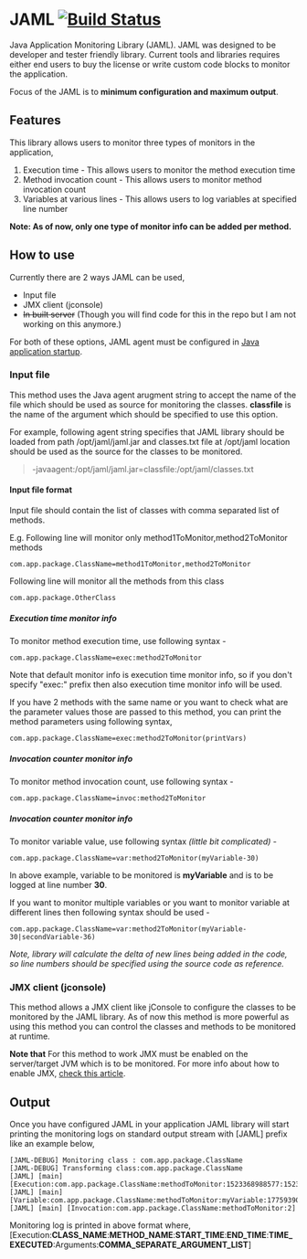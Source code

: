 # JAML [![Build Status](https://travis-ci.org/sachingorade/jaml.svg?branch=master)](https://travis-ci.org/sachingorade/jaml)
Java Application Monitoring Library (JAML). JAML was designed to be developer and tester friendly library. Current tools and libraries requires either end users to buy the license or write custom code blocks to monitor the application.

Focus of the JAML is to **minimum configuration and maximum output**.

## Features
This library allows users to monitor three types of monitors in the application,
1. Execution time - This allows users to monitor the method execution time
1. Method invocation count - This allows users to monitor method invocation count
1. Variables at various lines - This allows users to log variables at specified line number

**Note: As of now, only one type of monitor info can be added per method.**

## How to use
Currently there are 2 ways JAML can be used,
- Input file
- JMX client (jconsole)
- ~~In built server~~ (Though you will find code for this in the repo but I am not working on this anymore.)

For both of these options, JAML agent must be configured in [Java application startup](https://docs.oracle.com/javase/1.5.0/docs/api/java/lang/instrument/package-summary.html).

### Input file
This method uses the Java agent arugment string to accept the name of the file which should be used as source for monitoring the classes. **classfile** is the name of the argument which should be specified to use this option.

For example, following agent string specifies that JAML library should be loaded from path /opt/jaml/jaml.jar and classes.txt file at /opt/jaml location should be used as the source for the classes to be monitored.
> -javaagent:/opt/jaml/jaml.jar=classfile:/opt/jaml/classes.txt

#### Input file format
Input file should contain the list of classes with comma separated list of methods. 

E.g.
Following line will monitor only method1ToMonitor,method2ToMonitor methods
```
com.app.package.ClassName=method1ToMonitor,method2ToMonitor
```
Following line will monitor all the methods from this class
```
com.app.package.OtherClass
```

##### Execution time monitor info
To monitor method execution time, use following syntax -
```
com.app.package.ClassName=exec:method2ToMonitor
```
Note that default monitor info is execution time monitor info, so if you don't specify "exec:" prefix then also execution time monitor info will be used.

If you have 2 methods with the same name or you want to check what are the parameter values those are passed to this method, you can print the method parameters using following syntax,
```
com.app.package.ClassName=exec:method2ToMonitor(printVars)
```

##### Invocation counter monitor info
To monitor method invocation count, use following syntax -
```
com.app.package.ClassName=invoc:method2ToMonitor
```

##### Invocation counter monitor info
To monitor variable value, use following syntax *(little bit complicated)* -
```
com.app.package.ClassName=var:method2ToMonitor(myVariable-30)
```
In above example, variable to be monitored is **myVariable** and is to be logged at line number **30**.

If you want to monitor multiple variables or you want to monitor variable at different lines then following syntax should be used -
```
com.app.package.ClassName=var:method2ToMonitor(myVariable-30|secondVariable-36)
```
*Note, library will calculate the delta of new lines being added in the code, so line numbers should be specified using the source code as reference.*

### JMX client (jconsole)
This method allows a JMX client like jConsole to configure the classes to be monitored by the JAML library. As of now this method is more powerful as using this method you can control the classes and methods to be monitored at runtime.

**Note that** For this method to work JMX must be enabled on the server/target JVM which is to be monitored. For more info about how to enable JMX, [check this article](https://docs.oracle.com/javase/8/docs/technotes/guides/management/agent.html#gcyjz).

## Output
Once you have configured JAML in your application JAML library will start printing the monitoring logs on standard output stream with [JAML] prefix like an example below,

```
[JAML-DEBUG] Monitoring class : com.app.package.ClassName
[JAML-DEBUG] Transforming class:com.app.package.ClassName
[JAML] [main] [Execution:com.app.package.ClassName:methodToMonitor:1523368988577:1523368988578:1:Arguments:arg1,arg2]
[JAML] [main] [Variable:com.app.package.ClassName:methodToMonitor:myVariable:1775939031]
[JAML] [main] [Invocation:com.app.package.ClassName:methodToMonitor:2]
```
Monitoring log is printed in above format where,
[Execution:**CLASS_NAME**:**METHOD_NAME**:**START_TIME**:**END_TIME**:**TIME_EXECUTED**:Arguments:**COMMA_SEPARATE_ARGUMENT_LIST**]
